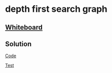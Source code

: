 # depth first search graph

## [Whiteboard](https://docs.google.com/document/d/1xY-lXekNJwoVDII2iiSuln9KdK8T1MZNInMAIBJMkmw/edit?usp=sharing)


## Solution

[Code](graph_depth_first/graph_depth_first.py)

[Test](tests/test_graph_depth_first.py)